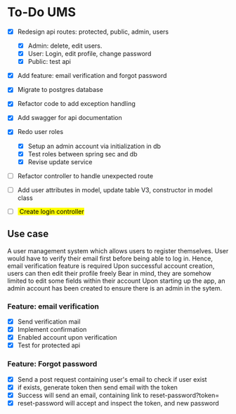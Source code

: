 # To-Do UMS
- [X] Redesign api routes: protected, public, admin, users
  - [X] Admin: delete, edit users.
  - [X] User: Login, edit profile, change password
  - [X] Public: test api
- [X] Add feature: email verification and forgot password
- [X] Migrate to postgres database
- [X] Refactor code to add exception handling
- [X] Add swagger for api documentation
- [X] Redo user roles
    - [X] Setup an admin account via initialization in db
    - [X] Test roles between spring sec and db
    - [X] Revise update service
- [ ] Refactor controller to handle unexpected route
- [ ] Add user attributes in model, update table V3, constructor in model class
- [ ] <mark> Create login controller </mark>


## Use case
A user management system which allows users to register themselves.
User would have to verify their email first before being able to log in.
Hence, email verification feature is required
Upon successful account creation, users can then edit their profile freely 
Bear in mind, they are somehow limited to edit some fields within their account
Upon starting up the app, an admin account has been created to ensure there is an admin in the sytem.

### Feature: email verification
- [X] Send verification mail
- [X] Implement confirmation
- [X] Enabled account upon verification
- [X] Test for protected api

### Feature: Forgot password

- [X] Send a post request containing user's email to check if user exist
- [X] if exists, generate token then send email with the token
- [X] Success will send an email, containing link to reset-password?token=<token>
- [X] reset-password will accept and inspect the token, and new password